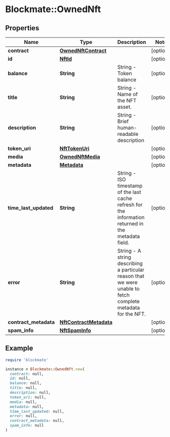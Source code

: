 # Blockmate::OwnedNft

## Properties

| Name | Type | Description | Notes |
| ---- | ---- | ----------- | ----- |
| **contract** | [**OwnedNftContract**](OwnedNftContract.md) |  | [optional] |
| **id** | [**NftId**](NftId.md) |  | [optional] |
| **balance** | **String** | String - Token balance | [optional] |
| **title** | **String** | String - Name of the NFT asset. | [optional] |
| **description** | **String** | String - Brief human-readable description | [optional] |
| **token_uri** | [**NftTokenUri**](NftTokenUri.md) |  | [optional] |
| **media** | [**OwnedNftMedia**](OwnedNftMedia.md) |  | [optional] |
| **metadata** | [**Metadata**](Metadata.md) |  | [optional] |
| **time_last_updated** | **String** | String - ISO timestamp of the last cache refresh for the information returned in the metadata field. | [optional] |
| **error** | **String** | String - A string describing a particular reason that we were unable to fetch complete metadata for the NFT. | [optional] |
| **contract_metadata** | [**NftContractMetadata**](NftContractMetadata.md) |  | [optional] |
| **spam_info** | [**NftSpamInfo**](NftSpamInfo.md) |  | [optional] |

## Example

```ruby
require 'blockmate'

instance = Blockmate::OwnedNft.new(
  contract: null,
  id: null,
  balance: null,
  title: null,
  description: null,
  token_uri: null,
  media: null,
  metadata: null,
  time_last_updated: null,
  error: null,
  contract_metadata: null,
  spam_info: null
)
```

